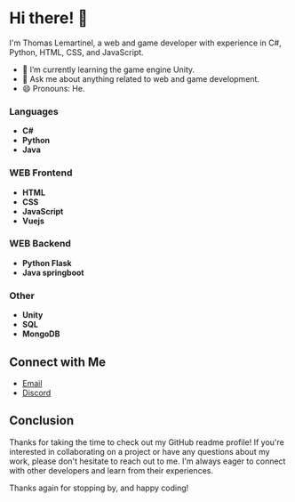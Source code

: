 
<link rel="stylesheet" href="https://cdnjs.cloudflare.com/ajax/libs/font-awesome/4.7.0/css/font-awesome.min.css">

# Hi there! 👋

I'm Thomas Lemartinel, a web and game developer with experience in C#, Python, HTML, CSS, and JavaScript. 

- 🌱 I’m currently learning the game engine Unity.
- 💬 Ask me about anything related to web and game development.
- 😄 Pronouns: He.


### Languages
- <i class="fa fa-csharp"></i> **C#**
- <i class="fa fa-python"></i> **Python**
- <i class="fa fa-java"></i> **Java**


### WEB Frontend
- <i class="fa fa-html5"></i> **HTML**
- <i class="fa fa-css3-alt"></i> **CSS**
- <i class="fa fa-js"></i> **JavaScript**
- <i class="fa fa-vue"></i> **Vuejs**

### WEB Backend
- <i class="fa fa-flask"></i> **Python Flask**
- <i class="fa fa-java"></i> **Java springboot**

### Other
- <i class="fa fa-unity"></i> **Unity**
- <i class="fa fa-sql"></i> **SQL**
- <i class="fa fa-mongodb"></i> **MongoDB**


## Connect with Me

- [Email](mailto:thomaslemartinel@gmail.com)
- [Discord](https://discord.gg/7sgXaAsv9Y)

## Conclusion
Thanks for taking the time to check out my GitHub readme profile! If you're interested in collaborating on a project or have any questions about my work, please don't hesitate to reach out to me. I'm always eager to connect with other developers and learn from their experiences.

Thanks again for stopping by, and happy coding!
